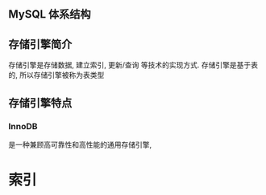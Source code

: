 ## MySQL 体系结构

## 存储引擎简介
存储引擎是存储数据, 建立索引, 更新/查询 等技术的实现方式. 存储引擎是基于表的, 所以存储引擎被称为表类型

## 存储引擎特点
### InnoDB
是一种兼顾高可靠性和高性能的通用存储引擎, 

# 索引
